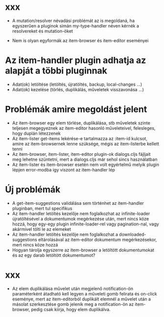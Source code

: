 
# xxx
- A mutation/resolver névadási problémát az is megoldaná, ha egyszerűen a pluginok
  simán my-type-handler néven kérnék a resolvereket és mutation-öket

- Nem is olyan egyformák az item-browser és item-editor eseményei  



# Az item-handler plugin adhatja az alapját a többi pluginnak
- Adat(ok) letöltése (letöltés, újratöltés, backup, local-changes ...)
- Adat(ok) kezelése  (törlés, duplikálás, műveletek visszavonása ...)



# Problémák amire megoldást jelent
- Az item-browser egy elem törlése, duplikálása, stb műveletek szinte teljesen megegyeznek
  az item-editor hasonló műveleteivel, felesleges, hogy duplán létezzenek
- Az item-lister get-items lekérése-e tartalmazza az :item-id kulcsot, amire az item-browsernek lenne szüksége,
  mégis az item-listerbe kellett tenni
- Az item-browser, item-lister, item-editor plugin-ok dialogs.cljs fájljait meg lehetne szüntetni,
  mert a dialogs.cljs már sehol sincs használatban
- Az item-lister és item-browser esetén nem volt egyértelmű melyik plugin lépjen error-modba
  igy viszont az item-handler lép  



# Új problémák
- A get-item-suggestions validálása sem történhet az item-handler pluginban, mert tul specifikus
- Az item-handler letöltés kezelője nem foglalkozhat az infinite-loader újratöltésével a dokumentumok
  megérkezése után, mert nincs köze hozzá, hogy egy-egy plugin infinite-loader-rel vagy pagination-nal,
  vagy akármivel tölti le az elemeket
- Az item-handler letöltés kezelője nem foglalkozhat a downloaded-suggestions eltárolásával az item-editor
  dokumentum megérkezésekor, mert nincs köze hozzá
- Hogyan tárolja egyszerre az item-browser a letöltött dokumentumokat és az egy darab letöltött dokumentumot?



# xxx
- Az elem duplikálása művelet után megjelenő notification-ön paraméterként átadható kell
  legyen a műveleti gomb felirata és on-click eseménye, mert az item-editorból duplikált elemnél
  a művelet után a másolat szerkesztése gomb jelenik meg a notification-ön az item-browser, pedig
  csak kiirja, hogy elem duplikálva.
